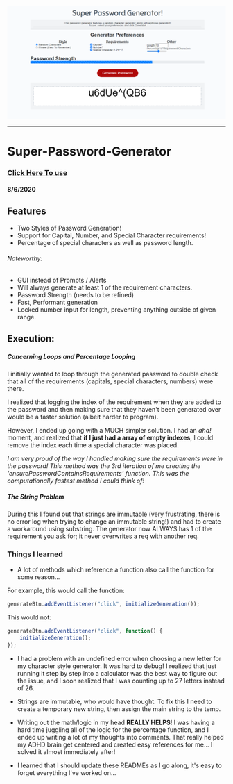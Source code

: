 ![Super Password Generator](assets/preview.png)

---

# Super-Password-Generator

### [Click Here To use ](https://sakiskid.github.io/Super-Password-Generator/)

#### **8/6/2020** 

## Features

* Two Styles of Password Generation!
* Support for Capital, Number, and Special Character requirements!
* Percentage of special characters as well as password length.

###### Noteworthy:

* GUI instead of Prompts / Alerts
* Will always generate at least 1 of the requirement characters.
* Password Strength (needs to be refined)
* Fast, Performant generation
* Locked number input for length, preventing anything outside of given range.

## Execution:

##### Concerning Loops and Percentage Looping

I initially wanted to loop through the generated password to double check that all of the requirements (capitals, special characters, numbers) were there.

I realized that logging the index of the requirement when they are added to the password and then making sure that they haven't been generated over would be a faster solution (albeit harder to program).

However, I ended up going with a MUCH simpler solution. I had an *aha!* moment, and realized that **if I just had a array of empty indexes**, I could remove the index each time a special character was placed.  

*I am very proud of the way I handled making sure the requirements were in the password! This method was the 3rd iteration of me creating the 'ensurePasswordContainsRequirements' function. This was the computationally fastest method I could think of!*

##### The String Problem

During this I found out that strings are immutable (very frustrating, there is no error log when trying to change an immutable string!) and had to create a workaround using substring. The generator now ALWAYS has 1 of the requirement you ask for; it never overwrites a req with another req.

### Things I learned

* A lot of methods which reference a function also call the function for some reason...

For example, this would call the function:

``` js
generateBtn.addEventListener("click", initializeGeneration());
```

This would not:

``` js
generateBtn.addEventListener("click", function() {
    initializeGeneration();
});
```

* I had a problem with an undefined error when choosing a new letter for my character style generator. It was hard to debug! I realized that just running it step by step into a calculator was the best way to figure out the issue, and I soon realized that I was counting up to 27 letters instead of 26.

* Strings are immutable, who would have thought. To fix this I need to create a temporary new string, then assign the main string to the temp.

* Writing out the math/logic in my head **REALLY HELPS**! I was having a hard time juggling all of the logic for the percentage function, and I ended up writing a lot of my thoughts into comments. That really helped my ADHD brain get centered and created easy references for me... I solved it almost immediately after!

* I learned that I should update these READMEs as I go along, it's easy to forget everything I've worked on...
